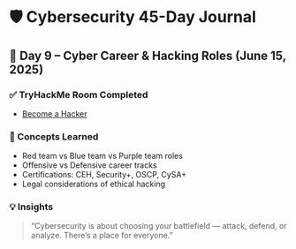 # 🛡️ Cybersecurity 45-Day Journal  
## 📅 Day 9 – Cyber Career & Hacking Roles (June 15, 2025)

### ✅ TryHackMe Room Completed
- [Become a Hacker](https://tryhackme.com/room/becomeahacker)

### 🧠 Concepts Learned
- Red team vs Blue team vs Purple team roles
- Offensive vs Defensive career tracks
- Certifications: CEH, Security+, OSCP, CySA+
- Legal considerations of ethical hacking

### 💡 Insights
> “Cybersecurity is about choosing your battlefield — attack, defend, or analyze. There’s a place for everyone.”
